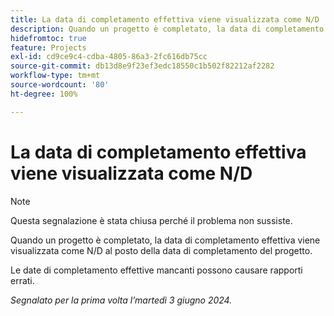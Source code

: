 ```yaml
---
title: La data di completamento effettiva viene visualizzata come N/D
description: Quando un progetto è completato, la data di completamento effettiva viene visualizzata come N/D al posto della data di completamento del progetto.
hidefromtoc: true
feature: Projects
exl-id: cd9ce9c4-cdba-4805-86a3-2fc616db75cc
source-git-commit: db13d8e9f23ef3edc18550c1b502f82212af2282
workflow-type: tm+mt
source-wordcount: '80'
ht-degree: 100%

---
```


# La data di completamento effettiva viene visualizzata come N/D

>[!NOTE]
>
>Questa segnalazione è stata chiusa perché il problema non sussiste.

Quando un progetto è completato, la data di completamento effettiva viene visualizzata come N/D al posto della data di completamento del progetto.

Le date di completamento effettive mancanti possono causare rapporti errati.

_Segnalato per la prima volta l’martedì 3 giugno 2024._
